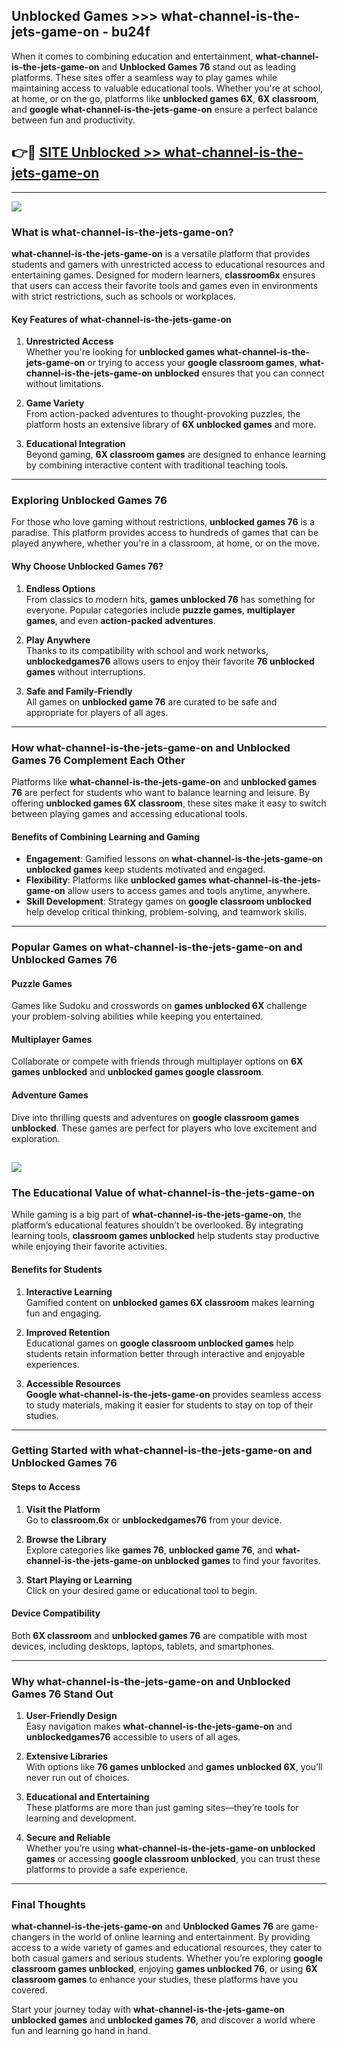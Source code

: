 ## Unblocked Games >>> what-channel-is-the-jets-game-on - bu24f 

When it comes to combining education and entertainment, **what-channel-is-the-jets-game-on** and **Unblocked Games 76** stand out as leading platforms. These sites offer a seamless way to play games while maintaining access to valuable educational tools. Whether you're at school, at home, or on the go, platforms like **unblocked games 6X**, **6X classroom**, and **google what-channel-is-the-jets-game-on** ensure a perfect balance between fun and productivity.
## 👉🔴 [SITE Unblocked >> what-channel-is-the-jets-game-on](https://unblockedgames.edu.pl?title=what-channel-is-the-jets-game-on&ref=22JU)
---
<a href="https://unblockedgames.edu.pl?title=what-channel-is-the-jets-game-on&ref=22JU/"><img src="https://github.com/user-attachments/assets/438f12ca-57a4-47a3-8ead-c64da593a1e5"/></a>
### What is what-channel-is-the-jets-game-on?  

**what-channel-is-the-jets-game-on** is a versatile platform that provides students and gamers with unrestricted access to educational resources and entertaining games. Designed for modern learners, **classroom6x** ensures that users can access their favorite tools and games even in environments with strict restrictions, such as schools or workplaces.  

#### Key Features of what-channel-is-the-jets-game-on  

1. **Unrestricted Access**  
   Whether you're looking for **unblocked games what-channel-is-the-jets-game-on** or trying to access your **google classroom games**, **what-channel-is-the-jets-game-on unblocked** ensures that you can connect without limitations.  

2. **Game Variety**  
   From action-packed adventures to thought-provoking puzzles, the platform hosts an extensive library of **6X unblocked games** and more.  

3. **Educational Integration**  
   Beyond gaming, **6X classroom games** are designed to enhance learning by combining interactive content with traditional teaching tools.  



---

### Exploring Unblocked Games 76  

For those who love gaming without restrictions, **unblocked games 76** is a paradise. This platform provides access to hundreds of games that can be played anywhere, whether you're in a classroom, at home, or on the move.  

#### Why Choose Unblocked Games 76?  

1. **Endless Options**  
   From classics to modern hits, **games unblocked 76** has something for everyone. Popular categories include **puzzle games**, **multiplayer games**, and even **action-packed adventures**.  

2. **Play Anywhere**  
   Thanks to its compatibility with school and work networks, **unblockedgames76** allows users to enjoy their favorite **76 unblocked games** without interruptions.  

3. **Safe and Family-Friendly**  
   All games on **unblocked game 76** are curated to be safe and appropriate for players of all ages.  

---

### How what-channel-is-the-jets-game-on and Unblocked Games 76 Complement Each Other  

Platforms like **what-channel-is-the-jets-game-on** and **unblocked games 76** are perfect for students who want to balance learning and leisure. By offering **unblocked games 6X classroom**, these sites make it easy to switch between playing games and accessing educational tools.  

#### Benefits of Combining Learning and Gaming  

- **Engagement**: Gamified lessons on **what-channel-is-the-jets-game-on unblocked games** keep students motivated and engaged.  
- **Flexibility**: Platforms like **unblocked games what-channel-is-the-jets-game-on** allow users to access games and tools anytime, anywhere.  
- **Skill Development**: Strategy games on **google classroom unblocked** help develop critical thinking, problem-solving, and teamwork skills.  

---

### Popular Games on what-channel-is-the-jets-game-on and Unblocked Games 76  

#### Puzzle Games  

Games like Sudoku and crosswords on **games unblocked 6X** challenge your problem-solving abilities while keeping you entertained.  

#### Multiplayer Games  

Collaborate or compete with friends through multiplayer options on **6X games unblocked** and **unblocked games google classroom**.  

#### Adventure Games  

Dive into thrilling quests and adventures on **google classroom games unblocked**. These games are perfect for players who love excitement and exploration.  

<a href="http://download.freeplayer.one?title=what-channel-is-the-jets-game-on&ref=23D/"><img src="https://github.com/user-attachments/assets/fe0c3e91-c8e1-489c-acf0-e2f614c12fb8"/></a>
---

### The Educational Value of what-channel-is-the-jets-game-on  

While gaming is a big part of **what-channel-is-the-jets-game-on**, the platform’s educational features shouldn’t be overlooked. By integrating learning tools, **classroom games unblocked** help students stay productive while enjoying their favorite activities.  

#### Benefits for Students  

1. **Interactive Learning**  
   Gamified content on **unblocked games 6X classroom** makes learning fun and engaging.  

2. **Improved Retention**  
   Educational games on **google classroom unblocked games** help students retain information better through interactive and enjoyable experiences.  

3. **Accessible Resources**  
   **Google what-channel-is-the-jets-game-on** provides seamless access to study materials, making it easier for students to stay on top of their studies.  

---

### Getting Started with what-channel-is-the-jets-game-on and Unblocked Games 76  

#### Steps to Access  

1. **Visit the Platform**  
   Go to **classroom.6x** or **unblockedgames76** from your device.  

2. **Browse the Library**  
   Explore categories like **games 76**, **unblocked game 76**, and **what-channel-is-the-jets-game-on unblocked games** to find your favorites.  

3. **Start Playing or Learning**  
   Click on your desired game or educational tool to begin.  

#### Device Compatibility  

Both **6X classroom** and **unblocked games 76** are compatible with most devices, including desktops, laptops, tablets, and smartphones.  

---

### Why what-channel-is-the-jets-game-on and Unblocked Games 76 Stand Out  

1. **User-Friendly Design**  
   Easy navigation makes **what-channel-is-the-jets-game-on** and **unblockedgames76** accessible to users of all ages.  

2. **Extensive Libraries**  
   With options like **76 games unblocked** and **games unblocked 6X**, you’ll never run out of choices.  

3. **Educational and Entertaining**  
   These platforms are more than just gaming sites—they’re tools for learning and development.  

4. **Secure and Reliable**  
   Whether you’re using **what-channel-is-the-jets-game-on unblocked games** or accessing **google classroom unblocked**, you can trust these platforms to provide a safe experience.  

---

### Final Thoughts  

**what-channel-is-the-jets-game-on** and **Unblocked Games 76** are game-changers in the world of online learning and entertainment. By providing access to a wide variety of games and educational resources, they cater to both casual gamers and serious students. Whether you’re exploring **google classroom games unblocked**, enjoying **games unblocked 76**, or using **6X classroom games** to enhance your studies, these platforms have you covered.  

Start your journey today with **what-channel-is-the-jets-game-on unblocked games** and **unblocked games 76**, and discover a world where fun and learning go hand in hand.  